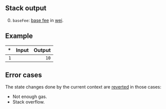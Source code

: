 ## Stack output

0. `baseFee`: [base fee](https://ethereum.org/en/developers/docs/gas/#base-fee) in [wei](https://www.investopedia.com/terms/w/wei.asp).

## Example

| * | Input | Output |
|--:|------:|-------:|
| `1` | | `10` |

## Error cases

The state changes done by the current context are [reverted](#FD) in those cases:
- Not enough gas.
- Stack overflow.
